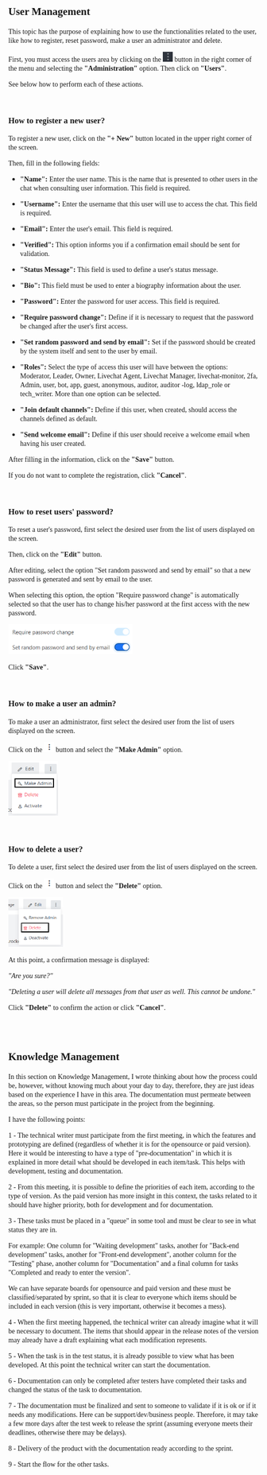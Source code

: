 <h2><span style="font-family: Calibri Light">User Management</span></h2>
<p></p>
  <p><span style="font-family: Calibri Light">This topic has the purpose of explaining how to use the functionalities related to the user, like how to register, reset password, make a user an administrator and delete.</span></p>
  <p><span style="font-family: Calibri Light">First, you must access the users area by clicking on the <img alt="" border="0" height="20" src="bt_options.png" style="cursor: nwse-resize;" width="20" /> button in the right corner of the menu and selecting the <b>"Administration"</b> option. Then click on <b>"Users"</b>.</span></p>
  <p><span style="font-family: Calibri Light">See below how to perform each of these actions.</span></p>
  <br>
  <h3><span style="font-family: Calibri Light">How to register a new user?</span></h3>
  <p><span style="font-family: Calibri Light">To register a new user, click on the <b>"+ New"</b> button located in the upper right corner of the screen.</span></p>
  <p><span style="font-family: Calibri Light">Then, fill in the following fields:</span></p>
  <ul>
    <li>
      <p><span style="font-family: Calibri Light"><b><span style="font-family: Calibri Light">"Name":</b> Enter the user name. This is the name that is presented to other users in the chat when consulting user information. This field is required.</span></p>
    </li>
    <li>
      <p><span style="font-family: Calibri Light"><b>"Username":</b> Enter the username that this user will use to access the chat. This field is required.</span></p>
    </li>
    <li>
      <p><span style="font-family: Calibri Light"><b>"Email":</b> Enter the user's email. This field is required.</span></p>
    </li>
    <li>
      <p><span style="font-family: Calibri Light"><b>"Verified":</b> This option informs you if a confirmation email should be sent for validation.</span></p>
    </li>
    <li>
      <p><span style="font-family: Calibri Light"><b>"Status Message":</b> This field is used to define a user's status message.</span></p>
    </li>
    <li>
      <p><span style="font-family: Calibri Light"><b>"Bio":</b> This field must be used to enter a biography information about the user.</span></p>
    </li>
    <li>
      <p><span style="font-family: Calibri Light"><b>"Password":</b> Enter the password for user access. This field is required.</span></p>
    </li>
    <li>
      <p><span style="font-family: Calibri Light"><b>"Require password change":</b> Define if it is necessary to request that the password be changed after the user's first access.</span></p>
    </li>
    <li>
      <p><span style="font-family: Calibri Light"><b>"Set random password and send by email": </b>Set if the password should be created by the system itself and sent to the user by email.</span></p>
    </li>
    <li>
      <p><span style="font-family: Calibri Light"><b>"Roles":</b> Select the type of access this user will have between the options: Moderator, Leader, Owner, Livechat Agent, Livechat Manager, livechat-monitor, 2fa, Admin, user, bot, app, guest, anonymous, auditor, auditor -log, ldap_role or tech_writer. More than one option can be selected.</span></p>
    </li>
    <li>
      <p><span style="font-family: Calibri Light"><b>"Join default channels": </b>Define if this user, when created, should access the channels defined as default.</span></p>
    </li>
    <li>
      <p><span style="font-family: Calibri Light"><b>"Send welcome email":</b> Define if this user should receive a welcome email when having his user created.</span></p>
    </li>
  </ul>
  <p><span style="font-family: Calibri Light">After filling in the information, click on the <b>"Save"</b> button.</span></p>
  <p><span style="font-family: Calibri Light">If you do not want to complete the registration, click <b>"Cancel"</b>.</span></p>
</body>
</html>
<br>
<h3><span style="font-family: Calibri Light">How to reset users' password?</span></h3>
<p><span style="font-family: Calibri Light">To reset a user's password, first select the desired user from the list of users displayed on the screen.</span></p>
<p><span style="font-family: Calibri Light">Then, click on the <b>"Edit"</b> button.</span></p>
<p><span style="font-family: Calibri Light">After editing, select the option "Set random password and send by email" so that a new password is generated and sent by email to the user.</span></p>
<p><span style="font-family: Calibri Light">When selecting this option, the option "Require password change" is automatically selected so that the user has to change his/her password at the first access with the new password.</span></p>
<p><img alt="" border="0" height="60" src="reset_pwd.png" style="cursor: nwse-resize;" width="250" /></p>
<p><span style="font-family: Calibri Light">Click <b>"Save"</b>.</span></p>
<br>
<h3><span style="font-family: Calibri Light">How to make a user an admin?</span></h3>
<p><span style="font-family: Calibri Light">To make a user an administrator, first select the desired user from the list of users displayed on the screen.</span></p>
<p><span style="font-family: Calibri Light">Click on the <img alt="" border="0" height="20" src="bt_options_user.png" style="cursor: nwse-resize;" width="20" /> button and select the <b>"Make Admin"</b> option.</span></p>
<p><img alt="" border="0" height="110" src="make_adm.png" style="cursor: nwse-resize;" width="100" /></p>
<br>
<h3><span style="font-family: Calibri Light">How to delete a user?</span></h3>
<p><span style="font-family: Calibri Light">To delete a user, first select the desired user from the list of users displayed on the screen.</span></p>
<p><span style="font-family: Calibri Light">Click on the <img alt="" border="0" height="20" src="bt_options_user.png" style="cursor: nwse-resize;" width="20" /> button and select the <b>"Delete"</b> option.</span></p>
<p><img alt="" border="0" height="100" src="delete_user.png" style="cursor: nwse-resize;" width="110" /></p>
<p><span style="font-family: Calibri Light">At this point, a confirmation message is displayed:</span></p>
<p><span style="font-family: Calibri Light"><i>"Are you sure?"</i></span></p>
<p><span style="font-family: Calibri Light"><i>"Deleting a user will delete all messages from that user as well. This cannot be undone."</i></span></p>
<p><span style="font-family: Calibri Light">Click <b>"Delete"</b> to confirm the action or click <b>"Cancel"</b>.</span></p>
<br>
<br>
<h2><span style="font-family: Calibri Light">Knowledge Management</span></h2>
<p><span style="font-family: Calibri Light">In this section on Knowledge Management, I wrote thinking about how the process could be, however, without knowing much about your day to day, therefore, they are just ideas based on the experience I have in this area. The documentation must permeate between the areas, so the person must participate in the project from the beginning.</span></p>
<p><span style="font-family: Calibri Light">I have the following points:</span></p>
<p></p>
<p><span style="font-family: Calibri Light">1 - The technical writer must participate from the first meeting, in which the features and prototyping are defined (regardless of whether it is for the opensource or paid version). Here it would be interesting to have a type of "pre-documentation" in which it is explained in more detail what should be developed in each item/task. This helps with development, testing and documentation.</span></p>
<p><span style="font-family: Calibri Light">2 - From this meeting, it is possible to define the priorities of each item, according to the type of version. As the paid version has more insight in this context, the tasks related to it should have higher priority, both for development and for documentation.</span></p>
<p><span style="font-family: Calibri Light">3 - These tasks must be placed in a "queue" in some tool and must be clear to see in what status they are in.</span></p>
<p><span style="font-family: Calibri Light">For example: One column for "Waiting development" tasks, another for "Back-end development" tasks, another for "Front-end development", another column for the "Testing" phase, another column for "Documentation" and a final column for tasks "Completed and ready to enter the version".</span></p>
<p><span style="font-family: Calibri Light">We can have separate boards for opensource and paid version and these must be classified/separated by sprint, so that it is clear to everyone which items should be included in each version (this is very important, otherwise it becomes a mess).</span></p>
<p><span style="font-family: Calibri Light">4 - When the first meeting happened, the technical writer can already imagine what it will be necessary to document. The items that should appear in the release notes of the version may already have a draft explaining what each modification represents.</span></p>
<p><span style="font-family: Calibri Light">5 - When the task is in the test status, it is already possible to view what has been developed. At this point the technical writer can start the documentation.</span></p>
<p><span style="font-family: Calibri Light">6 - Documentation can only be completed after testers have completed their tasks and changed the status of the task to documentation.</span></p>
<p><span style="font-family: Calibri Light">7 - The documentation must be finalized and sent to someone to validate if it is ok or if it needs any modifications. Here can be support/dev/business people. Therefore, it may take a few more days after the test week to release the sprint (assuming everyone meets their deadlines, otherwise there may be delays).</span></p>
<p><span style="font-family: Calibri Light">8 - Delivery of the product with the documentation ready according to the sprint.</span></p>
<p><span style="font-family: Calibri Light">9 - Start the flow for the other tasks.</span></p>
